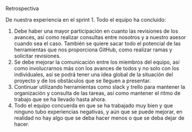 Retrospectiva


De nuestra experiencia en el sprint 1. Todo el equipo ha concluido:
1.	Debe haber una mayor participación en cuanto las revisiones de los avances, así como realizar consultas entre nosotros y a nuestro asesor cuando sea el caso. También se quiere sacar todo el potencial de las herramientas que nos proporciona GitHub, como realizar ramas y solicitar revisiones.
2.	Se debe mejorar la comunicación entre los miembros del equipo, así como involucrarnos más con los avances de todos y no solo con los individuales, así se podrá tener una idea global de la situación del proyecto y de los obstáculos que se lleguen a presentar.
3.	Continuar utilizando herramientas como slack y trello para mantener la organización y consulta de las tareas, así como mantener el ritmo de trabajo que se ha llevado hasta ahora.
4.	Todo el equipo concuerda en que se ha trabajado muy bien y que ninguno tubo experiencias negativas, y aún que se puede mejorar, en realidad no hay algo que se deba hacer menos o que se deba dejar de hacer.
